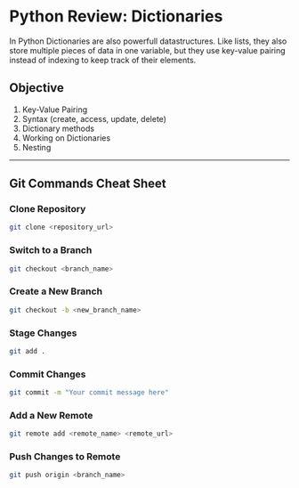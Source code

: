 # Python Review: Dictionaries
In Python Dictionaries are also powerfull datastructures. Like lists, they also store multiple pieces of data in one variable, but they use key-value pairing instead of indexing to keep track of their elements.
## Objective


1. Key-Value Pairing
2. Syntax (create, access, update, delete)
3. Dictionary methods
4. Working on Dictionaries
5. Nesting








---
## Git Commands Cheat Sheet
### Clone Repository
```bash
git clone <repository_url>
```

### Switch to a Branch

```bash
git checkout <branch_name>
```
### Create a New Branch

```bash
git checkout -b <new_branch_name>
```
### Stage Changes

```bash
git add .
```
### Commit Changes

```bash
git commit -m "Your commit message here"
```

### Add a New Remote

```bash
git remote add <remote_name> <remote_url>
```

### Push Changes to Remote

```bash
git push origin <branch_name>
```

